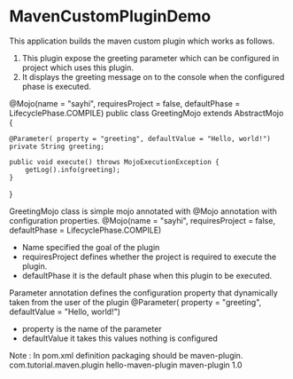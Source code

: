 # MavenCustomPluginDemo
This application builds the maven custom plugin which works as follows.

1. This plugin expose the greeting parameter which can be configured in project which uses this plugin.
2. It displays the greeting message on to the console when the configured phase is executed.

@Mojo(name = "sayhi", requiresProject = false, defaultPhase = LifecyclePhase.COMPILE)
public class GreetingMojo extends AbstractMojo {

    @Parameter( property = "greeting", defaultValue = "Hello, world!")
    private String greeting;

    public void execute() throws MojoExecutionException {
        getLog().info(greeting);
    }
}

GreetingMojo class is simple mojo annotated with @Mojo annotation with configuration properties.
@Mojo(name = "sayhi", requiresProject = false, defaultPhase = LifecyclePhase.COMPILE)

- Name specified the goal of the plugin
- requiresProject defines whether the project is required to execute the plugin.
- defaultPhase it is the default phase when this plugin to be executed.

Parameter annotation defines the configuration property that dynamically taken from the user of the plugin
@Parameter( property = "greeting", defaultValue = "Hello, world!")

- property is the name of the parameter
- defaultValue it takes this values nothing is configured

Note : In pom.xml definition packaging should be maven-plugin.
       <groupId>com.tutorial.maven.plugin</groupId>
       <artifactId>hello-maven-plugin</artifactId>
       <packaging>maven-plugin</packaging>
       <version>1.0</version>
       
